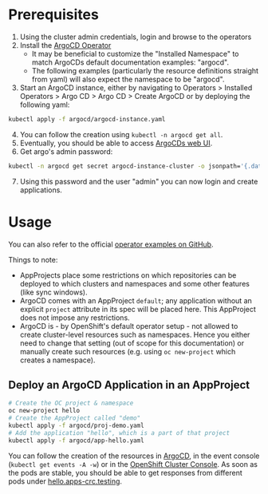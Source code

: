 # Prerequisites

1. Using the cluster admin credentials, login and browse to the operators
2. Install the [ArgoCD Operator](https://console-openshift-console.apps-crc.testing/operatorhub/all-namespaces?keyword=argocd&details-item=argocd-operator-community-operators-openshift-marketplace&channel=alpha&version=0.8.0)
    - It may be beneficial to customize the "Installed Namespace" to match ArgoCDs default documentation examples: "argocd".
    - The following examples (particularly the resource definitions straight from yaml) will also expect the namespace to be "argocd".
3. Start an ArgoCD instance, either by navigating to Operators > Installed Operators > Argo CD > Argo CD > Create ArgoCD or by deploying the following yaml:
```bash 
kubectl apply -f argocd/argocd-instance.yaml
```
4. You can follow the creation using `kubectl -n argocd get all`.
5. Eventually, you should be able to access [ArgoCDs web UI](https://argocd.apps-crc.testing).
6. Get argo's admin password:
```bash
kubectl -n argocd get secret argocd-instance-cluster -o jsonpath='{.data.admin\.password}' | base64 -d
```
7. Using this password and the user "admin" you can now login and create applications.

# Usage

You can also refer to the official [operator examples on GitHub](https://github.com/argoproj-labs/argocd-operator).

Things to note:
- AppProjects place some restrictions on which repositories can be deployed to which clusters and namespaces and some other features (like sync windows).
- ArgoCD comes with an AppProject `default`; any application without an explicit `project` attribute in its spec will be placed here. This AppProject does not impose any restrictions.
- ArgoCD is - by OpenShift's default operator setup - not allowed to create cluster-level resources such as namespaces. Hence you either need to change that setting (out of scope for this documentation) or manually create such resources (e.g. using `oc new-project` which creates a namespace).

## Deploy an ArgoCD Application in an AppProject

```bash
# Create the OC project & namespace
oc new-project hello
# Create the AppProject called "demo"
kubectl apply -f argocd/proj-demo.yaml
# Add the application "hello", which is a part of that project
kubectl apply -f argocd/app-hello.yaml
```

You can follow the creation of the resources in [ArgoCD](https://argocd.apps-crc.testing/applications/argocd/hello?view=tree&resource=), in the event console (`kubectl get events -A -w`) or in the [OpenShift Cluster Console](https://console-openshift-console.apps-crc.testing/k8s/ns/hello/apps~v1~Deployment). 
As soon as the pods are stable, you should be able to get responses from different pods under [hello.apps-crc.testing](https://hello.apps-crc.testing/).

